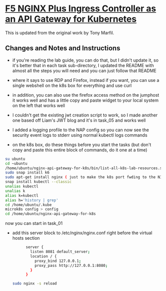 # [F5 NGINX Plus Ingress Controller as an API Gateway for Kubernetes](https://clouddocs.f5.com/training/community/nginx/html/class11/class11.html)

This is updated from the original work by Tony Marfil.

## Changes and Notes and Instructions

- if you're reading the lab guide, you can do that, but I didn't update it, so it's better that in each task sub-directory, I updated the README with almost all the steps you will need and you can just follow that README
- where it says to use RDP and Firefox, instead if you want, you can use a single webshell on the k8s box for everything and use curl
- in addition, you can also use the firefox access method on the jumphost it works well and has a little copy and paste widget to your local system on the left that works well
- I couldn't get the existing jwt creation script to work, so I made another one based off Liam's JWT blog and it's in task_05 and works well
- I added a logging profile to the NAP config so you can now see the security event logs to stderr using normal kubectl logs commands
  
- on the k8s box, do these things before you start the tasks (but don't copy and paste this entire block of commands, do it one at a time)

```bash
su ubuntu
cd ~ubuntu
/home/ubuntu/nginx-api-gateway-for-k8s/bin/list-all-k8s-lab-resources.sh --start-over
sudo snap install k6
sudo apt-get install nginx ( just to make the k8s port fwding to the NIC N+ dashboard easier )
snap install kubectl --classic
unalias kubectl
unalias k
alias k=kubectl
alias h='history | grep'
cd /home/ubuntu/.kube
microk8s config > config
cd /home/ubuntu/nginx-api-gateway-for-k8s
``` 
now you can start in task_01

- add this server block to /etc/nginx/nginx.conf right before the virtual hosts section
  ```bash
        server {
          listen 8081 default_server;  
          location / {
            proxy_bind 127.0.0.1;
            proxy_pass http://127.0.0.1:8080;
          }  
        }
  ```
  ```bash
  sudo nginx -s reload
  ```
  
